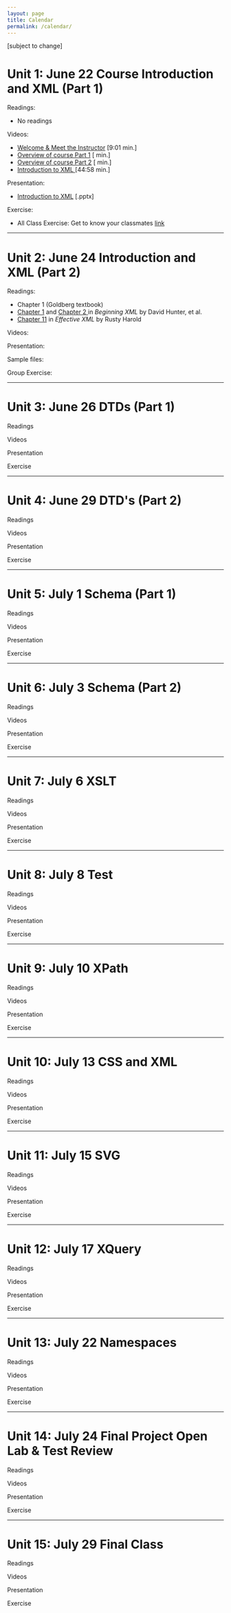 ```yaml
---
layout: page
title: Calendar
permalink: /calendar/
---
```

[subject to change]
# Unit 1: June 22 Course Introduction and XML (Part 1)

Readings:
- No readings

Videos:
- [Welcome &amp; Meet the Instructor](https://youtu.be/InOOlsl4KCM) [9:01 min.]
- [Overview of course Part 1]() [ min.]
- [Overview of course Part 2]() [ min.]     
- [Introduction to XML ](https://youtu.be/-kN-oY3hDyg) [44:58 min.]   
    
Presentation:    
- [Introduction to XML](https://www.albany.edu/~mwolfe/ist538/unit1/XML_unit1.pptx) [.pptx]

Exercise:
- All Class Exercise: Get to know your classmates [link](https://markwolfeman.github.io/ist538/assignments/icebreaker.html)

------------
# Unit 2: June 24 Introduction and XML (Part 2)

Readings: 
 - Chapter 1 (Goldberg textbook)
- [Chapter 1](http://media.wiley.com/product_data/excerpt/78/04701148/0470114878.pdf) and [Chapter 2 ](http://www.codeproject.com/Articles/845/Beginning-XML-Chapter-2-Well-Formed-XML) in *Beginning XML* by David Hunter, et al.
- [Chapter 11](http://www.cafeconleche.org/books/effectivexml/chapters/11.html) in *Effective XML* by Rusty Harold 
 
 Videos: 
<!-- 
-[XML Coders Bootcamp](https://youtu.be/b27DeLZvkTo) [12:31 min.] 
-[Baseball Scorecard Exercise](https://youtu.be/-c9eQLH2_N8) [2:37 min.] 
-[XML Fundamentals Part 1](https://youtu.be/ZGuXZf5mu8I) [13:29 min.]
-[XML Fundamentals Part 2](https://youtu.be/tQnAdGlAeKY) [28:46 min.]
-[Homework 1 instructions](https://youtu.be/hYCwJgHU-qs) [8:40 min.] 
 -->

Presentation:
<!--
-[XML Bootcamp notes .docx](http://www.albany.edu/~mwolfe/ist538/unit2/unit2_xml_notepad_bootcamp.docx) 
-[XML Fundamentals Parts 1 &amp; 2 notes .docx](http://www.albany.edu/~mwolfe/ist538/unit2/unit2_xml_fundamentals_parts_1_2.docx) -->

Sample files:
<!-- 
	-[folder of examples](http://www.albany.edu/~mwolfe/ist538/unit2/examples/)from presentation, click into linked folder, right click and &quot;save link as&quot; to copy .xml files to desktop   -->


Group Exercise:
<!--
-[Mark up the following](http://www.albany.edu/~mwolfe/ist538/unit2/boxscore.jpg)box score using Notepad++ (due: ???)
-[Baseball game box score](http://www.albany.edu/~mwolfe/ist538/lesson1/boxscore.jpg)[.jpg]
-[completed box score](http://www.albany.edu/~mwolfe/ist538/lesson1/boxscore.xml)[.xml]
-[How to read a box score](http://www.albany.edu/~mwolfe/ist538/lesson1/how_to_read.jpg)[.jpg]
Install software:
	-[Windows users, Download and install Notepad++ ](http://www.albany.edu/~mwolfe/ist538/unit2/installing_notetab.docx)[.doc] Due:  ???
	-[Mac users, Download and install ](http://www.jedit.org/index.php?page=download)
	-[XML editor tool discussion thread](https://blackboard.albany.edu/webapps/discussionboard/do/forum?action=list_threads&course_id=_124658_1&nav=discussion_board_entry&conf_id=_198030_1&forum_id=_376258_1)  -->


------------
# Unit 3: June 26 DTDs (Part 1)

Readings

Videos

Presentation

Exercise

------------
# Unit 4: June 29 DTD's (Part 2)

Readings

Videos

Presentation

Exercise

------------
# Unit 5:  July 1 Schema (Part 1)

Readings

Videos

Presentation

Exercise
        
------------
# Unit 6:     July 3 Schema (Part 2)

Readings

Videos

Presentation

Exercise

------------
# Unit 7:   July 6  XSLT

Readings

Videos

Presentation

Exercise
          
------------
# Unit 8:    July 8 Test

Readings

Videos

Presentation

Exercise        

------------
# Unit 9:    July 10 XPath

Readings

Videos

Presentation

Exercise   

------------
# Unit 10: July 13 CSS and XML

Readings

Videos

Presentation

Exercise  

------------
# Unit 11:  July 15 SVG

Readings

Videos

Presentation

Exercise  

------------
# Unit 12:     July 17 XQuery

Readings

Videos

Presentation

Exercise  

------------
# Unit 13:    July 22  Namespaces

Readings

Videos

Presentation

Exercise  

------------
# Unit 14:   July 24   Final Project Open Lab & Test Review

Readings

Videos

Presentation

Exercise

------------
# Unit 15:   July 29   Final Class 

Readings

Videos

Presentation

Exercise